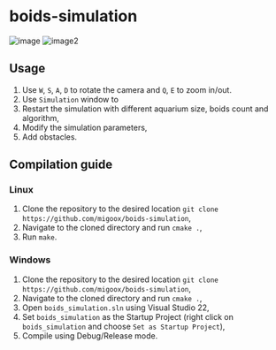 # boids-simulation
![image](https://github.com/migoox/boids-simulation/assets/56317134/d17fae4c-a245-43ed-8331-3850e2e2df73)
![image2](https://github.com/migoox/boids-simulation/assets/56317134/f5f8912c-ea63-4d5f-9d1f-1667a437a1ce)

## Usage
1. Use `W`, `S`, `A`, `D` to rotate the camera and `Q`, `E` to zoom in/out.
2. Use `Simulation` window to
  1. Restart the simulation with different aquarium size, boids count and algorithm,
  2. Modify the simulation parameters,
  3. Add obstacles.

## Compilation guide
### Linux
1. Clone the repository to the desired location `git clone https://github.com/migoox/boids-simulation`,
2. Navigate to the cloned directory and run `cmake .`,
3. Run `make`.
### Windows
1. Clone the repository to the desired location `git clone https://github.com/migoox/boids-simulation`,
2. Navigate to the cloned directory and run `cmake .`,
3. Open `boids_simulation.sln` using Visual Studio 22,
4. Set `boids_simulation` as the Startup Project (right click on `boids_simulation` and choose `Set as Startup Project`),
5. Compile using Debug/Release mode.
